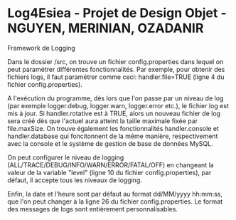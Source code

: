 # Log4Esiea - Projet de Design Objet - NGUYEN, MERINIAN, OZADANIR
Framework de Logging

Dans le dossier /src, on trouve un fichier config.properties dans lequel on peut paramétrer différentes fonctionnalités.
Par exemple, pour obtenir des fichiers logs, il faut paramétrer comme ceci:
handler.file=TRUE (ligne 4 du fichier config.properties).

A l'exécution du programme, dès lors que l'on passe par un niveau de log (par exemple logger.debug, logger.warn, logger.error etc.), le fichier log est mis à jour. Si handler.rotative est à TRUE, alors un nouveau fichier de log sera créé dès que l'actuel aura atteint la taille maximale fixée par file.maxSize.
On trouve également les fonctionnalités handler.console et handler.database qui foncitonnent de la même manière, respectivement avec la console et le système de gestion de base de données MySQL.

On peut configurer le niveau de logging (ALL/TRACE/DEBUG/INFO/WARN/ERROR/FATAL/OFF) en changeant la valeur de la variable "level" (ligne 10 du fichier config.properties), par défaut, il accepte tous les niveaux de logging.

Enfin, la date et l'heure sont par défaut au format dd/MM/yyyy hh:mm:ss, que l'on peut changer à la ligne 26 du fichier config.properties. Le format des messages de logs sont entièrement personnalisables.
